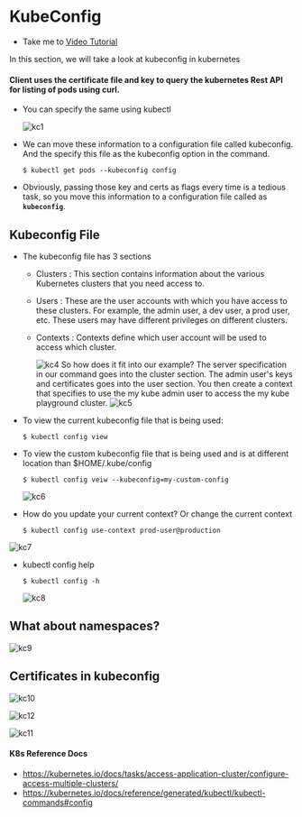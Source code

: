 # KubeConfig

- Take me to [Video Tutorial](https://kodekloud.com/topic/kubeconfig/)

In this section, we will take a look at kubeconfig in kubernetes

#### Client uses the certificate file and key to query the kubernetes Rest API for listing of pods using curl.

- You can specify the same using kubectl
  
  ![kc1](../../images/kc1.PNG)
- We can move these information to a configuration file called kubeconfig. And the specify this file as the kubeconfig option in the command.
  
  ```
  $ kubectl get pods --kubeconfig config
  ```
- Obviously, passing those key and certs as flags every time is a tedious task, so you move this information to a configuration file called as **`kubeconfig`**.

## Kubeconfig File

- The kubeconfig file has 3 sections
  
  - Clusters : This section contains information about the various Kubernetes clusters that you need access to.
  - Users : These are the user accounts with which you have access to these clusters.
    For example, the admin user, a dev user, a prod user, etc. These users may have different privileges on different clusters.
  - Contexts : Contexts define which user account will be used to access which cluster.
    
    ![kc4](../../images/kc4.PNG)
    So how does it fit into our example?
    The server specification in our command goes into the cluster section. The admin user's keys and certificates goes into the user section.
    You then create a context that specifies to use the my kube admin user to access the my kube playground cluster.
    ![kc5](../../images/kc5.PNG)
- To view the current kubeconfig file that is being used:
  
  ```
  $ kubectl config view
  ```
- To view the custom kubeconfig file that is being used and is at different location than $HOME/.kube/config
  
  ```
  $ kubectl config veiw --kubeconfig=my-custom-config
  ```
  
  ![kc6](../../images/kc6.PNG)
- How do you update your current context? Or change the current context

  ```
  $ kubectl config use-context prod-user@production
  ```

![kc7](../../images/kc7.PNG)

- kubectl config help
  
  ```
  $ kubectl config -h
  ```
  
  ![kc8](../../images/kc8.PNG)

## What about namespaces?

![kc9](../../images/kc9.PNG)

## Certificates in kubeconfig

![kc10](../../images/kc10.PNG)

![kc12](../../images/kc12.PNG)

![kc11](../../images/kc11.PNG)

#### K8s Reference Docs

- https://kubernetes.io/docs/tasks/access-application-cluster/configure-access-multiple-clusters/
- https://kubernetes.io/docs/reference/generated/kubectl/kubectl-commands#config

